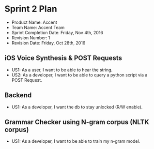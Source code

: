 # Sprint 2 Plan
* Product Name: Accent
* Team Name: Accent Team
* Sprint Completion Date: Friday, Nov 4th, 2016
* Revision Number: 1
* Revision Date: Friday, Oct 28th, 2016

## iOS Voice Synthesis & POST Requests
* US1: As a user, I want to be able to hear the string.
* US2: As a developer, I want to be able to query a python script via a POST Request.

## Backend
* US1: As a developer, I want the db to stay unlocked (R/W enable).

## Grammar Checker using N-gram corpus (NLTK corpus)
* US1: As a developer, I want to be able to train my n-gram model.

